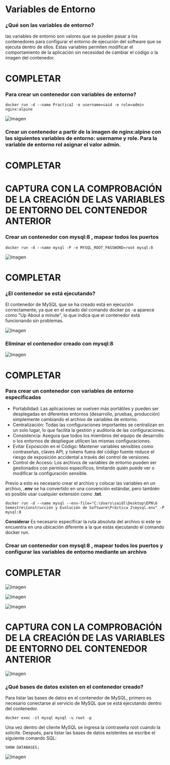 # Variables de Entorno
### ¿Qué son las variables de entorno?

las variables de entorno son valores que se pueden pasar a los contenedores para configurar el entorno de ejecución del software que se ejecuta dentro de ellos. Estas variables permiten modificar el comportamiento de la aplicación sin necesidad de cambiar el código o la imagen del contenedor.

# COMPLETAR

### Para crear un contenedor con variables de entorno?

```
docker run -d --name Practica2 -e username=said -e role=admin nginx:alpine
```

![Imagen](img/2.1.png)


### Crear un contenedor a partir de la imagen de nginx:alpine con las siguientes variables de entorno: username y role. Para la variable de entorno rol asignar el valor admin.

# COMPLETAR

# CAPTURA CON LA COMPROBACIÓN DE LA CREACIÓN DE LAS VARIABLES DE ENTORNO DEL CONTENEDOR ANTERIOR

### Crear un contenedor con mysql:8 , mapear todos los puertos

```
docker run -d --name mysql -P -e MYSQL_ROOT_PASSWORD=root mysql:8 
```

![Imagen](img/2.2.png)

# COMPLETAR

### ¿El contenedor se está ejecutando?

El contenedor de MySQL que se ha creado está en ejecución correctamente, ya que en el estado del comando docker ps -a aparece como "Up About a minute", lo que indica que el contenedor está funcionando sin problemas.

![Imagen](img/2.3.png)


### Eliminar el contenedor creado con mysql:8 

![Imagen](img/2.4.png)

# COMPLETAR

### Para crear un contenedor con variables de entorno especificadas
- Portabilidad: Las aplicaciones se vuelven más portátiles y pueden ser desplegadas en diferentes entornos (desarrollo, pruebas, producción) simplemente cambiando el archivo de variables de entorno.
- Centralización: Todas las configuraciones importantes se centralizan en un solo lugar, lo que facilita la gestión y auditoría de las configuraciones.
- Consistencia: Asegura que todos los miembros del equipo de desarrollo o los entornos de despliegue utilicen las mismas configuraciones.
- Evitar Exposición en el Código: Mantener variables sensibles como contraseñas, claves API, y tokens fuera del código fuente reduce el riesgo de exposición accidental a través del control de versiones.
- Control de Acceso: Los archivos de variables de entorno pueden ser gestionados con permisos específicos, limitando quién puede ver o modificar la configuración sensible.

Previo a esto es necesario crear el archivo y colocar las variables en un archivo, **.env** se ha convertido en una convención estándar, pero también es posible usar cualquier extensión como **.txt**.
```
docker run -d --name mysql --env-file="C:\Users\saidl\Desktop\EPN\6 Semestre\Construcción y Evolución de Software\Práctica 2\mysql.env" -P mysql:8

```

**Considerar**
Es necesario especificar la ruta absoluta del archivo si este se encuentra en una ubicación diferente a la que estás ejecutando el comando docker run.

### Crear un contenedor con mysql:8 , mapear todos los puertos y configurar las variables de entorno mediante un archivo
# COMPLETAR

![Imagen](img/2.7.png)

![Imagen](img/2.5.png)

![Imagen](img/2.6.png)

# CAPTURA CON LA COMPROBACIÓN DE LA CREACIÓN DE LAS VARIABLES DE ENTORNO DEL CONTENEDOR ANTERIOR 

![Imagen](img/2.8.png)

### ¿Qué bases de datos existen en el contenedor creado?

Para listar las bases de datos en el contenedor de MySQL, primero es necesario conectarse al servicio de MySQL que se está ejecutando dentro del contenedor.

```
docker exec -it mysql mysql -u root -p

```

Una vez dentro del cliente MySQL se ingresa la contraseña root cuando la solicite.
Después, para listar las bases de datos existentes se escribe el  siguiente comando SQL:

```
SHOW DATABASES;

```

![Imagen](img/2.9.png)
